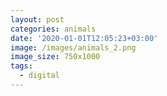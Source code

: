 ```yaml
---
layout: post
categories: animals
date: '2020-01-01T12:05:23+03:00'
image: /images/animals_2.png
image_size: 750x1000
tags:
  - digital
---
```


